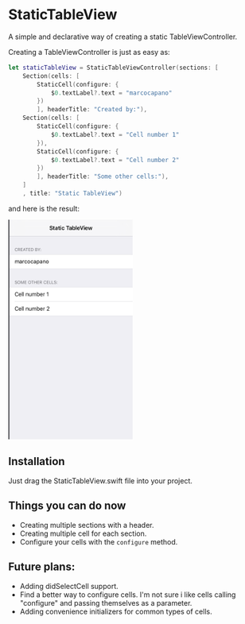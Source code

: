 # StaticTableView

A simple and declarative way of creating a static TableViewController.

Creating a TableViewController is just as easy as:

``` swift
let staticTableView = StaticTableViewController(sections: [
    Section(cells: [
        StaticCell(configure: {
            $0.textLabel?.text = "marcocapano"
        })
        ], headerTitle: "Created by:"),
    Section(cells: [
        StaticCell(configure: {
            $0.textLabel?.text = "Cell number 1"
        }),
        StaticCell(configure: {
            $0.textLabel?.text = "Cell number 2"
        })
        ], headerTitle: "Some other cells:"),
    ]
    , title: "Static TableView")

```

and here is the result:

<img src="/screenshots/example.png" width="250">

## Installation
Just drag the StaticTableView.swift file into your project.

## Things you can do now
- Creating multiple sections with a header.
- Creating multiple cell for each section.
- Configure your cells with the `configure` method.

## Future plans:
- Adding didSelectCell support.
- Find a better way to configure cells. I'm not sure i like cells calling "configure" and passing themselves as a parameter.
- Adding convenience initializers for common types of cells.
